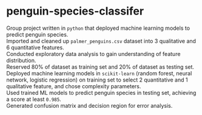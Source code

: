 # penguin-species-classifer
Group project written in `python` that deployed machine learning models to predict penguin species.  
Imported and cleaned up `palmer_penguins.csv` dataset into 3 qualitative and 6 quantitative features.  
Conducted exploratory data analysis to gain understanding of feature distribution.  
Reserved 80% of dataset as training set and 20% of dataset as testing set.  
Deployed machine learning models in `scikit-learn` (random forest, neural network, logistic regression) on training set to select 2 quantitative and 1 qualitative feature, and chose complexity parameters.  
Used trained ML models to predict penguin species in testing set, achieving a score at least `0.985`.  
Generated confusion matrix and decision region for error analysis.
